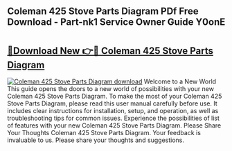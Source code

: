 ## Coleman 425 Stove Parts Diagram PDf Free Download - Part-nk1 Service Owner Guide Y0onE

# <h2><a href="http://dfng7s.blite.top/?on=Coleman+425+Stove+Parts+Diagram">🔗Download New 👉🔴 Coleman 425 Stove Parts Diagram</a></h2>

[![Coleman 425 Stove Parts Diagram download](https://i.imgur.com/lujVjoI.png)](http://dfng7s.blite.top/?on=Coleman+425+Stove+Parts+Diagram)
Welcome to a New World This guide opens the doors to a new world of possibilities with your new Coleman 425 Stove Parts Diagram. To make the most of your Coleman 425 Stove Parts Diagram, please read this user manual carefully before use. It includes clear instructions for installation, setup, and operation, as well as troubleshooting tips for common issues. Experience the possibilities of list of features with your new Coleman 425 Stove Parts Diagram. Please Share Your Thoughts Coleman 425 Stove Parts Diagram. Your feedback is invaluable to us. Please share your thoughts and suggestions.
